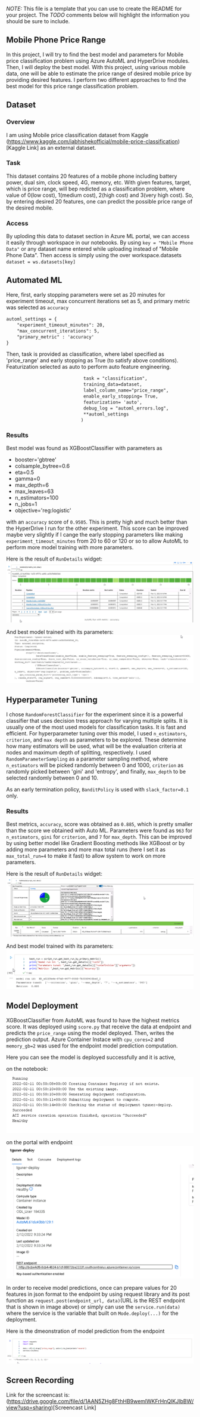 *NOTE:* This file is a template that you can use to create the README for your project. The *TODO* comments below will highlight the information you should be sure to include.

## Mobile Phone Price Range

In this project, I will try to find the best model and parameters for Mobile price classification problem using Azure AutoML and HyperDrive modules. Then, I will deploy the best model. With this project, using various mobile data, one will be able to estimate the price range of desired mobile price by providing desired features. I perform two different approaches to find the best model for this price range classification problem. 

## Dataset

### Overview
I am using Mobile price classification dataset from Kaggle (https://www.kaggle.com/iabhishekofficial/mobile-price-classification)[Kaggle Link] as an external dataset. 

### Task
This dataset contains 20 features of a mobile phone including battery power, dual sim, clock speed, 4G, memory, etc. With given features, target, which is price range, will bep redicted as a classification problem, where value of 0(low cost), 1(medium cost), 2(high cost) and 3(very high cost). So, by entering desired 20 features, one can predict the possible price range of the desired mobile.

### Access
By uploding this data to dataset section in Azure ML portal, we can access it easily through workspace in our notebooks. By using ```key = "Mobile Phone Data"``` or any dataset name entered while uploading instead of "Mobile Phone Data". Then access is simply using the over workspace.datasets ```dataset = ws.datasets[key]```

## Automated ML
Here, first, early stopping parameters were set as 20 minutes for experiment timeout, max concurrent iterations set as 5, and primary metric was selected as `accuracy`
```
automl_settings = {
    "experiment_timeout_minutes": 20,
    "max_concurrent_iterations": 5,
    "primary_metric" : 'accuracy'
}
```

Then, task is provided as classification, where label specified as 'price_range' and early stopping as True (to satisfy above conditions). Featurization selected as auto to perform auto feature engineering.

``` automl_config = AutoMLConfig(compute_target=compute_target,
                             task = "classification",
                             training_data=dataset,
                             label_column_name="price_range",   
                             enable_early_stopping= True,
                             featurization= 'auto',
                             debug_log = "automl_errors.log",
                             **automl_settings
                            )
```
### Results

Best model was found as XGBoostClassifier with parameters as 
* booster='gbtree'
* colsample_bytree=0.6
* eta=0.5
* gamma=0
* max_depth=6
* max_leaves=63
* n_estimators=100
* n_jobs=1
* objective='reg:logistic'

with an `accuracy` score of `0.9505`. This is pretty high and much better than the HyperDrive I run for the other experiment. This score can be improved maybe very slightly if I cange the early stopping parameters like making `experiment_timeout_minutes` from 20 to 60 or 120 or so to allow AutoML to perform more model training with more parameters. 

Here is the result of `RunDetails` widget:
![AutoML RunDetails](/Images/Image1.png)

And best model trained with its parameters:
![AutoML bestmodel](/Images/Image2.png)

## Hyperparameter Tuning

I chose `RandomForestClassifier` for the experiment since it is a powerful classifier that uses decision tress approach for varying multiple splits. It is usually one of the most used models for classification tasks. It is fast and efficient. For hyperparameter tuning over this model, I used `n_estimators`, `criterion`, and `max depth` as parameters to be explored. These determine how many estimators will be used, what will be the evaluation criteria at nodes and maximum depth of splitting, respectively. I used `RandomParameterSampling` as a parameter sampling method, where `n_estimators` will be picked randomly between 0 and 1000, `criterion` as randomly picked between 'gini' and 'entropy', and finally, `max_depth` to be selected randomly between 0 and 10. 

As an early termination policy, `BanditPolicy` is used with `slack_factor=0.1` only.

### Results

Best metrics, `accuracy`, score was obtained as `0.885`, which is pretty smaller than the score we obtained with Auto ML. Parameters were found as `963` for `n_estimators`, `gini` for `criterion`, and `7` for `max_depth`. This can be improved by using better model like Gradient Boosting methods like XGBoost or by adding more parameters and more max total runs (here I set it as `max_total_run=4` to make it fast) to allow system to work on more parameters.


Here is the result of `RunDetails` widget:
![Hyper RunDetails](/Images/Image3.png)

And best model trained with its parameters:
![Hyper bestmodel](/Images/Image4.png)

## Model Deployment

XGBoostClassifier from AutoML was found to have the highest metrics score. It was deployed using `score.py` that receive the data at endpoint and predicts the `price_range` using the model deployed. Then, writes the prediction output. Azure Container Instace with `cpu_cores=2` and `memory_gb=2` was used for the endpoint model prediction computation.

Here you can see the model is deployed successfully and it is active,

on the notebook:

![Deploy_not](/Images/Image5.png)

on the portal with endpoint
![Deploy_port](/Images/Image6.png)


In order to receive model predictions, once can prepare values for 20 features in json format to the endpoint by using request library and its post function as `request.post(endpoint_url, data)`(URL is the REST endpoint that is shown in image above) or simply can use the `service.run(data)` where the service is the variable that built on `Mode.deploy(...)` for the deployment.

Here is the dmeonstration of model prediction from the endpoint
![endpoint](/Images/Image7.png)

## Screen Recording
Link for the screencast is:
(https://drive.google.com/file/d/1AAN5ZHg8FthHB9wemlWKFrHnQIKJlbBW/view?usp=sharing)[Screencast Link]

